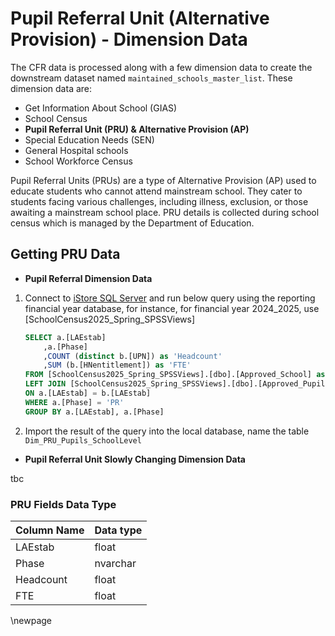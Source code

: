 # Pupil Referral Unit (Alternative Provision) - Dimension Data

The CFR data is processed along with a few dimension data to create the downstream dataset named `maintained_schools_master_list`. These dimension data are:

- Get Information About School (GIAS)
- School Census
- **Pupil Referral Unit (PRU) & Alternative Provision (AP)**
- Special Education Needs (SEN)
- General Hospital schools
- School Workforce Census

Pupil Referral Units (PRUs) are a type of Alternative Provision (AP) used to educate students who cannot attend mainstream school. They cater to students facing various challenges, including illness, exclusion, or those awaiting a mainstream school place. PRU details is collected during school census which is managed by the Department of Education.

## Getting PRU Data

- **Pupil Referral Dimension Data**

1. Connect to [iStore SQL Server](https://educationgovuk.sharepoint.com/:w:/r/sites/DfEFinancialBenchmarking/_layouts/15/Doc.aspx?sourcedoc=%7BA47507F6-2C23-487A-98EC-0B6C75A7471A%7D&file=CFR%20source%20data%20access%20request.docx&action=default&mobileredirect=true) and run below query using the reporting financial year database, for instance, for financial year 2024_2025, use [SchoolCensus2025_Spring_SPSSViews]

    ```sql
    SELECT a.[LAEstab]  
        ,a.[Phase]
        ,COUNT (distinct b.[UPN]) as 'Headcount'
        ,SUM (b.[HNentitlement]) as 'FTE' 
    FROM [SchoolCensus2025_Spring_SPSSViews].[dbo].[Approved_School] as a  
    LEFT JOIN [SchoolCensus2025_Spring_SPSSViews].[dbo].[Approved_PupilOnRoll] as b
    ON a.[LAEstab] = b.[LAEstab] 
    WHERE a.[Phase] = 'PR' 
    GROUP BY a.[LAEstab], a.[Phase] 
    ```

2. Import the result of the query into the local database, name the table `Dim_PRU_Pupils_SchoolLevel`

- **Pupil Referral Unit Slowly Changing Dimension Data**

tbc

### PRU Fields Data Type

| Column Name                       | Data type |
|-----------------------------------|-----------|
|LAEstab                            | float     |
|Phase                              | nvarchar  |
|Headcount                          | float     |
|FTE                                | float     |

<!-- Leave the rest of this page blank -->
\newpage
